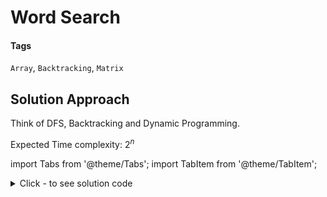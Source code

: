 # Word Search

#### Tags
```Array```, ```Backtracking```, ```Matrix```

## Solution Approach

Think of DFS, Backtracking and Dynamic Programming.

Expected Time complexity: $2^n$

import Tabs from '@theme/Tabs';
import TabItem from '@theme/TabItem';

<details><summary>Click - to see solution code</summary>
<Tabs>
<TabItem value="cpp" label="C++">

```cpp
class Solution {
    vector<vector<char>> board;

   public:
    bool search(string word, int ix, int i, int j) {
        if (i >= board.size() || j >= board[0].size()) return false;

        if (ix >= word.length()) return true;
        if (word[ix] != this->board[i][j]) return false;
        if (ix == word.length() - 1) return true;

        char ch = board[i][j];
        board[i][j] = '*';

        int dx[] = {0, 0, 1, -1};
        int dy[] = {1, -1, 0, 0};
        for (int k = 0; k < 4; k++)
            if (search(word, ix + 1, i + dx[k], j + dy[k])) return true;

        board[i][j] = ch;

        return false;
    }

    bool exist(vector<vector<char>>& board, string word) {
        int n = board.size();
        int m = board[0].size();
        this->board = board;
        for (int i = 0; i < n; i++) {
            for (int j = 0; j < m; j++) {
                if (search(word, 0, i, j)) return true;
            }
        }
        return false;
    }
};
```
</TabItem>
</Tabs>
</details>